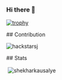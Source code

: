 ### Hi there 👋
[![trophy](https://github-profile-trophy.vercel.app/?username=shekharkausalye)](https://github.com/ryo-ma/github-profile-trophy)
<!--
**shekharkausalye/shekharkausalye** is a ✨ _special_ ✨ repository because its `README.md` (this file) appears on your GitHub profile.

Here are some ideas to get you started:

- 🔭 I’m currently working on ...
- 🌱 I’m currently learning ...
- 👯 I’m looking to collaborate on ...
- 🤔 I’m looking for help with ...
- 💬 Ask me about ...
- 📫 How to reach me: ...
- 😄 Pronouns: ...
- ⚡ Fun fact: ...
-->

<p></p>
## Contribution
<p><img align="center" src="https://github-readme-streak-stats.herokuapp.com/?user=shekharkausalye&" alt="hackstarsj" /></p>

<p></p>
## Stats
<p>&nbsp;<img align="center" src="https://github-readme-stats.vercel.app/api?username=shekharkausalye&show_icons=true&locale=en" alt="shekharkausalye" /></p>
